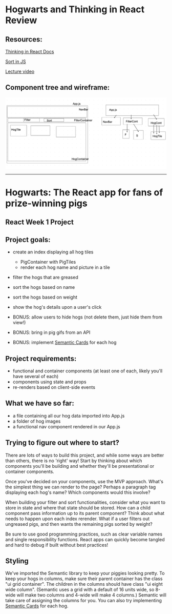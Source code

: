 # Hogwarts and Thinking in React Review

## Resources:
[Thinking in React Docs](https://reactjs.org/docs/thinking-in-react.html)

[Sort in JS](https://developer.mozilla.org/en-US/docs/Web/JavaScript/Reference/Global_Objects/Array/sort)

[Lecture video](https://youtu.be/RLG-YYRr1GU)

## Component tree and wireframe:
![Component tree](awwboard.png)

-------------------------------
# Hogwarts: The React app for fans of prize-winning pigs

## React Week 1 Project

## Project goals:

* create an index displaying all hog tiles
    - PigContainer with PigTiles
    * render each hog name and picture in a tile
* filter the hogs that are greased
* sort the hogs based on name
* sort the hogs based on weight 

* show the hog's details upon a user's click
* BONUS: allow users to hide hogs (not delete them, just hide them from view!)
* BONUS: bring in pig gifs from an API
* BONUS: implement [Semantic Cards](https://semantic-ui.com/views/card.html) for each hog

## Project requirements:

* functional and container components (at least one of each, likely you'll have several of each)
* components using state and props
* re-renders based on client-side events

## What we have so far:

* a file containing all our hog data imported into App.js
* a folder of hog images
* a functional nav component rendered in our App.js

## Trying to figure out where to start?

There are lots of ways to build this project, and while some ways are better than others, there is no 'right' way! Start by thinking about which components you'll be building and whether they'll be presentational or container components.

Once you've decided on your components, use the MVP approach. What's the simplest thing we can render to the page? Perhaps a paragraph tag displaying each hog's name? Which components would this involve?

When building your filter and sort functionalities, consider what you want to store in state and where that state should be stored. How can a child component pass information up to its parent component? Think about what needs to happen upon each index rerender. What if a user filters out ungreased pigs, and then wants the remaining pigs sorted by weight?

Be sure to use good programming practices, such as clear variable names and single responsibility functions. React apps can quickly become tangled and hard to debug if built without best practices!

## Styling

We've imported the Semantic library to keep your piggies looking pretty. To keep your hogs in columns, make sure their parent container has the class "ui grid container". The children in the columns should have class "ui eight wide column". (Semantic uses a grid with a default of 16 units wide, so 8-wide will make two columns and 4-wide will make 4 columns.) Semantic will take care of assigning the columns for you. You can also try implementing [Semantic Cards](https://semantic-ui.com/views/card.html) for each hog.
